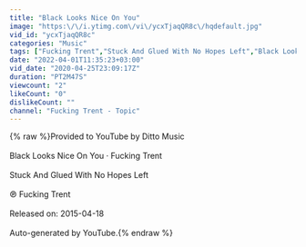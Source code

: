 ```yaml
---
title: "Black Looks Nice On You"
image: "https:\/\/i.ytimg.com\/vi\/ycxTjaqQR8c\/hqdefault.jpg"
vid_id: "ycxTjaqQR8c"
categories: "Music"
tags: ["Fucking Trent","Stuck And Glued With No Hopes Left","Black Looks Nice On You"]
date: "2022-04-01T11:35:23+03:00"
vid_date: "2020-04-25T23:09:17Z"
duration: "PT2M47S"
viewcount: "2"
likeCount: "0"
dislikeCount: ""
channel: "Fucking Trent - Topic"
---
```

{% raw %}Provided to YouTube by Ditto Music<br /><br />Black Looks Nice On You · Fucking Trent<br /><br />Stuck And Glued With No Hopes Left<br /><br />℗ Fucking Trent<br /><br />Released on: 2015-04-18<br /><br />Auto-generated by YouTube.{% endraw %}

